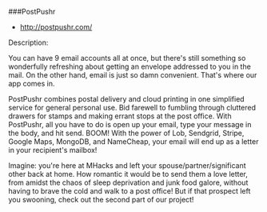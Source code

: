 ###PostPushr
- http://postpushr.com/

Description:

You can have 9 email accounts all at once, but there's still something so wonderfully refreshing about getting an envelope addressed to you in the mail. On the other hand, email is just so damn convenient. That's where our app comes in.

PostPushr combines postal delivery and cloud printing in one simplified service for general personal use. Bid farewell to fumbling through cluttered drawers for stamps and making errant stops at the post office. With PostPushr, all you have to do is open up your email, type your message in the body, and hit send. BOOM! With the power of Lob, Sendgrid, Stripe, Google Maps, MongoDB, and NameCheap, your email will end up as a letter in your recipient's mailbox!

Imagine: you're here at MHacks and left your spouse/partner/significant other back at home. How romantic it would be to send them a love letter, from amidst the chaos of sleep deprivation and junk food galore, without having to brave the cold and walk to a post office! But if that prospect left you swooning, check out the second part of our project!

